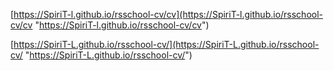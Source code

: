 
[https://SpiriT-l.github.io/rsschool-cv/cv](https://SpiriT-l.github.io/rsschool-cv/cv "https://SpiriT-l.github.io/rsschool-cv/cv")

[https://SpiriT-L.github.io/rsschool-cv/](https://SpiriT-L.github.io/rsschool-cv/ "https://SpiriT-L.github.io/rsschool-cv/")
